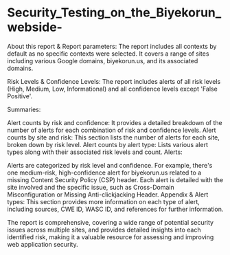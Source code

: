 # Security_Testing_on_the_Biyekorun_webside-
About this report & Report parameters: The report includes all contexts by default as no specific contexts were selected. It covers a range of sites including various Google domains, biyekorun.us, and its associated domains.

Risk Levels & Confidence Levels: The report includes alerts of all risk levels (High, Medium, Low, Informational) and all confidence levels except 'False Positive'.

Summaries:

Alert counts by risk and confidence: It provides a detailed breakdown of the number of alerts for each combination of risk and confidence levels.
Alert counts by site and risk: This section lists the number of alerts for each site, broken down by risk level.
Alert counts by alert type: Lists various alert types along with their associated risk levels and count.
Alerts:

Alerts are categorized by risk level and confidence. For example, there's one medium-risk, high-confidence alert for biyekorun.us related to a missing Content Security Policy (CSP) header.
Each alert is detailed with the site involved and the specific issue, such as Cross-Domain Misconfiguration or Missing Anti-clickjacking Header.
Appendix & Alert types: This section provides more information on each type of alert, including sources, CWE ID, WASC ID, and references for further information.

The report is comprehensive, covering a wide range of potential security issues across multiple sites, and provides detailed insights into each identified risk, making it a valuable resource for assessing and improving web application security.
